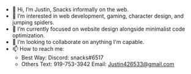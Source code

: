 - 👋 Hi, I’m Justin, Snacks informally on the web.
- 👀 I’m interested in web development, gaming, character design, and jumping spiders.
- 🌱 I’m currently focused on website design alongside minimalist code optimization.
- 💞️ I’m looking to collaborate on anything I'm capable.
- 📫 How to reach me: 
    - Best Way: 
        Discord: snacks#6517 
    - Others
        Text: 919-753-3942 
        Email: Justin426533@gmail.com

<!---
Justin42653/Justin42653 is a ✨ special ✨ repository because its `README.md` (this file) appears on your GitHub profile.
You can click the Preview link to take a look at your changes.
--->
